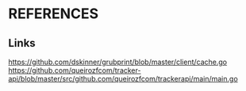 # REFERENCES

## Links
https://github.com/dskinner/grubprint/blob/master/client/cache.go
https://github.com/queirozfcom/tracker-api/blob/master/src/github.com/queirozfcom/trackerapi/main/main.go